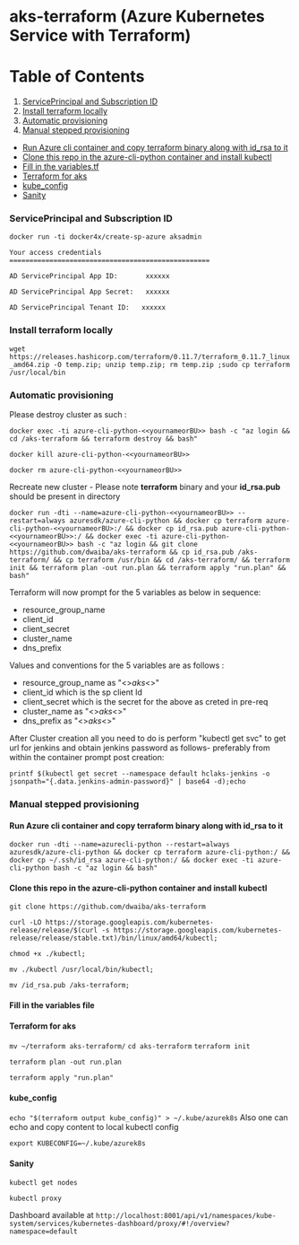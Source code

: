 # aks-terraform (Azure Kubernetes Service with Terraform)


Table of Contents
=================

1. [ServicePrincipal and Subscription ID](#serviceprincipal-and-subscription-id)
2. [Install terraform locally](#install-terraform-locally)
3. [Automatic provisioning](#automatic-provisioning)
4. [Manual stepped provisioning](#manual-stepped-provisioning)
  * [ Run Azure cli container and  copy terraform binary along with id_rsa to it](#run-azure-cli-container-and-copy-terraform-binary-along-with-id_rsa-to-it)
  * [Clone this repo in the azure-cli-python container and install kubectl](#clone-this-repo-in-the-azure-cli-python-container-and-install-kubectl)
  * [Fill in the variables.tf](#fill-in-the-variables-file)
  * [Terraform for aks](#terraform-for-aks)
  * [kube_config](#kube_config)
  * [Sanity](#sanity)

### ServicePrincipal and Subscription ID
`docker run -ti docker4x/create-sp-azure aksadmin`

`Your access credentials ==================================================`

`AD ServicePrincipal App ID:       xxxxxx `

`AD ServicePrincipal App Secret:   xxxxxx `

`AD ServicePrincipal Tenant ID:   xxxxxx`

### Install terraform locally
`wget https://releases.hashicorp.com/terraform/0.11.7/terraform_0.11.7_linux_amd64.zip -O temp.zip; unzip temp.zip; rm temp.zip ;sudo cp terraform /usr/local/bin`
### Automatic provisioning
Please destroy cluster as such :

`docker exec -ti azure-cli-python-<<yournameorBU>> bash -c "az login && cd /aks-terraform && terraform destroy && bash"`

`docker kill azure-cli-python-<<yournameorBU>>`

`docker rm azure-cli-python-<<yournameorBU>>`

Recreate new cluster - Please note **terraform** binary and your **id_rsa.pub** should be present in directory

`docker run -dti --name=azure-cli-python-<<yournameorBU>> --restart=always azuresdk/azure-cli-python && docker cp terraform azure-cli-python-<<yournameorBU>:/ && docker cp id_rsa.pub azure-cli-python-<<yournameorBU>>:/ && docker exec -ti azure-cli-python-<<yournameorBU>> bash -c "az login && git clone https://github.com/dwaiba/aks-terraform && cp id_rsa.pub /aks-terraform/ && cp terraform /usr/bin && cd /aks-terraform/ && terraform init && terraform plan -out run.plan && terraform apply "run.plan" && bash"`

Terraform will now prompt for the 5 variables as below in sequence:

* resource_group_name
* client_id
* client_secret
* cluster_name
* dns_prefix

Values and conventions for the 5 variables are as follows : 

* resource_group_name as "<<org>>_aks_<<yournameorBU>>"
* client_id which is the sp client Id
* client_secret which is the secret for the above as creted in pre-req
* cluster_name as "<<org>>_aks_<<yournameorBU>>"
* dns_prefix as "<<org>>_aks_<<yournameorBU>>"
  
After Cluster creation  all you need to do is perform "kubectl get svc" to get url for jenkins and obtain jenkins password as follows- preferably from within the container prompt post creation:

`printf $(kubectl get secret --namespace default hclaks-jenkins -o jsonpath="{.data.jenkins-admin-password}" | base64 -d);echo`


### Manual stepped provisioning
#### Run Azure cli container and copy terraform binary along with id_rsa to it

`docker run -dti --name=azurecli-python --restart=always azuresdk/azure-cli-python && docker cp terraform azure-cli-python:/ && docker cp ~/.ssh/id_rsa azure-cli-python:/ && docker exec -ti azure-cli-python bash -c "az login && bash"`

#### Clone this repo in the azure-cli-python container and install kubectl
`git clone https://github.com/dwaiba/aks-terraform`

`curl -LO https://storage.googleapis.com/kubernetes-release/release/$(curl -s https://storage.googleapis.com/kubernetes-release/release/stable.txt)/bin/linux/amd64/kubectl;`

`chmod +x ./kubectl;`

`mv ./kubectl /usr/local/bin/kubectl;`

`mv /id_rsa.pub /aks-terraform;`

#### Fill in the variables file

#### Terraform for aks
`mv ~/terraform aks-terraform/`
`cd aks-terraform`
`terraform init`

`terraform plan -out run.plan`

`terraform apply "run.plan"`

#### kube_config
`echo "$(terraform output kube_config)" > ~/.kube/azurek8s`
Also one can echo and copy content to local kubectl config

`export KUBECONFIG=~/.kube/azurek8s`

#### Sanity
`kubectl get nodes`

`kubectl proxy`

Dashboard available at `http://localhost:8001/api/v1/namespaces/kube-system/services/kubernetes-dashboard/proxy/#!/overview?namespace=default`
